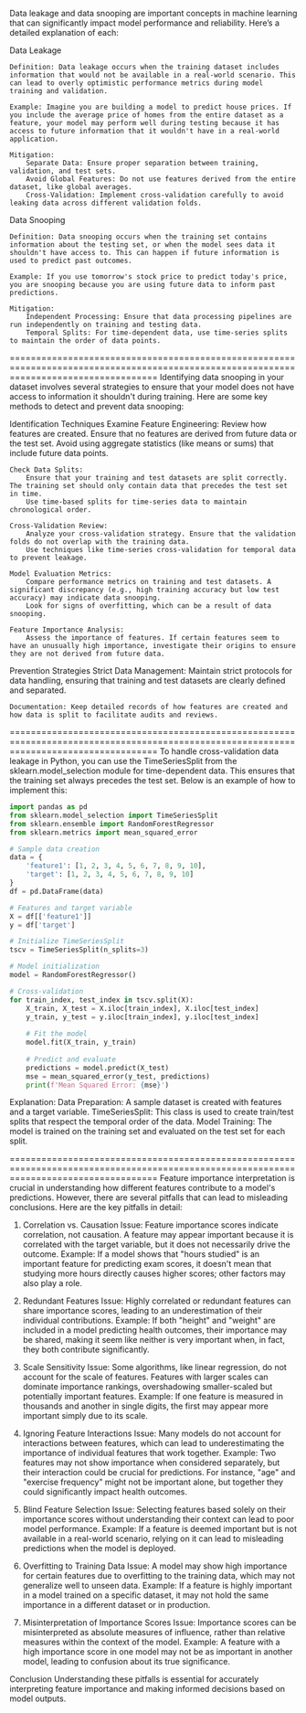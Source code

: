 Data leakage and data snooping are important concepts in machine learning that can significantly impact model performance and reliability. Here’s a detailed explanation of each:

Data Leakage

    Definition: Data leakage occurs when the training dataset includes information that would not be available in a real-world scenario. This can lead to overly optimistic performance metrics during model training and validation.
    
    Example: Imagine you are building a model to predict house prices. If you include the average price of homes from the entire dataset as a feature, your model may perform well during testing because it has access to future information that it wouldn't have in a real-world application.
    
    Mitigation:
        Separate Data: Ensure proper separation between training, validation, and test sets.
        Avoid Global Features: Do not use features derived from the entire dataset, like global averages.
        Cross-Validation: Implement cross-validation carefully to avoid leaking data across different validation folds.

Data Snooping

    Definition: Data snooping occurs when the training set contains information about the testing set, or when the model sees data it shouldn't have access to. This can happen if future information is used to predict past outcomes.

    Example: If you use tomorrow's stock price to predict today's price, you are snooping because you are using future data to inform past predictions.

    Mitigation:
        Independent Processing: Ensure that data processing pipelines are run independently on training and testing data.
        Temporal Splits: For time-dependent data, use time-series splits to maintain the order of data points.

========================================================================================================================================
Identifying data snooping in your dataset involves several strategies to ensure that your model does not have access to information it shouldn't during training. Here are some key methods to detect and prevent data snooping:

Identification Techniques
    Examine Feature Engineering:
        Review how features are created. Ensure that no features are derived from future data or the test set.
        Avoid using aggregate statistics (like means or sums) that include future data points.

    Check Data Splits:
        Ensure that your training and test datasets are split correctly. The training set should only contain data that precedes the test set in time.
        Use time-based splits for time-series data to maintain chronological order.

    Cross-Validation Review:
        Analyze your cross-validation strategy. Ensure that the validation folds do not overlap with the training data.
        Use techniques like time-series cross-validation for temporal data to prevent leakage.
    
    Model Evaluation Metrics:
        Compare performance metrics on training and test datasets. A significant discrepancy (e.g., high training accuracy but low test accuracy) may indicate data snooping.
        Look for signs of overfitting, which can be a result of data snooping.

    Feature Importance Analysis:
        Assess the importance of features. If certain features seem to have an unusually high importance, investigate their origins to ensure they are not derived from future data.

Prevention Strategies
    Strict Data Management: Maintain strict protocols for data handling, ensuring that training and test datasets are clearly defined and separated.

    Documentation: Keep detailed records of how features are created and how data is split to facilitate audits and reviews.

========================================================================================================================================
To handle cross-validation data leakage in Python, you can use the TimeSeriesSplit from the sklearn.model_selection module for time-dependent data. This ensures that the training set always precedes the test set. Below is an example of how to implement this:

```python
import pandas as pd
from sklearn.model_selection import TimeSeriesSplit
from sklearn.ensemble import RandomForestRegressor
from sklearn.metrics import mean_squared_error

# Sample data creation
data = {
    'feature1': [1, 2, 3, 4, 5, 6, 7, 8, 9, 10],
    'target': [1, 2, 3, 4, 5, 6, 7, 8, 9, 10]
}
df = pd.DataFrame(data)

# Features and target variable
X = df[['feature1']]
y = df['target']

# Initialize TimeSeriesSplit
tscv = TimeSeriesSplit(n_splits=3)

# Model initialization
model = RandomForestRegressor()

# Cross-validation
for train_index, test_index in tscv.split(X):
    X_train, X_test = X.iloc[train_index], X.iloc[test_index]
    y_train, y_test = y.iloc[train_index], y.iloc[test_index]
    
    # Fit the model
    model.fit(X_train, y_train)
    
    # Predict and evaluate
    predictions = model.predict(X_test)
    mse = mean_squared_error(y_test, predictions)
    print(f'Mean Squared Error: {mse}')
```

Explanation:
    Data Preparation: A sample dataset is created with features and a target variable.
    TimeSeriesSplit: This class is used to create train/test splits that respect the temporal order of the data.
    Model Training: The model is trained on the training set and evaluated on the test set for each split.

========================================================================================================================================
Feature importance interpretation is crucial in understanding how different features contribute to a model's predictions. However, there are several pitfalls that can lead to misleading conclusions. Here are the key pitfalls in detail:

1. Correlation vs. Causation
    Issue: Feature importance scores indicate correlation, not causation. A feature may appear important because it is correlated with the target variable, but it does not necessarily drive the outcome.
    Example: If a model shows that "hours studied" is an important feature for predicting exam scores, it doesn't mean that studying more hours directly causes higher scores; other factors may also play a role.

2. Redundant Features
    Issue: Highly correlated or redundant features can share importance scores, leading to an underestimation of their individual contributions.
    Example: If both "height" and "weight" are included in a model predicting health outcomes, their importance may be shared, making it seem like neither is very important when, in fact, they both contribute significantly.

3. Scale Sensitivity
    Issue: Some algorithms, like linear regression, do not account for the scale of features. Features with larger scales can dominate importance rankings, overshadowing smaller-scaled but potentially important features.
    Example: If one feature is measured in thousands and another in single digits, the first may appear more important simply due to its scale.

4. Ignoring Feature Interactions
    Issue: Many models do not account for interactions between features, which can lead to underestimating the importance of individual features that work together.
    Example: Two features may not show importance when considered separately, but their interaction could be crucial for predictions. For instance, "age" and "exercise frequency" might not be important alone, but together they could significantly impact health outcomes.

5. Blind Feature Selection
    Issue: Selecting features based solely on their importance scores without understanding their context can lead to poor model performance.
    Example: If a feature is deemed important but is not available in a real-world scenario, relying on it can lead to misleading predictions when the model is deployed.

6. Overfitting to Training Data
    Issue: A model may show high importance for certain features due to overfitting to the training data, which may not generalize well to unseen data.
    Example: If a feature is highly important in a model trained on a specific dataset, it may not hold the same importance in a different dataset or in production.

7. Misinterpretation of Importance Scores
    Issue: Importance scores can be misinterpreted as absolute measures of influence, rather than relative measures within the context of the model.
    Example: A feature with a high importance score in one model may not be as important in another model, leading to confusion about its true significance.


Conclusion
    Understanding these pitfalls is essential for accurately interpreting feature importance and making informed decisions based on model outputs.